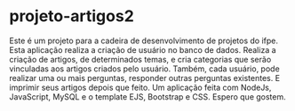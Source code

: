 # projeto-artigos2
 Este é um projeto para a cadeira de desenvolvimento de projetos do ifpe.
 Esta aplicação realiza a criação de usuário no banco de dados. Realiza a criação de artigos, de determinados temas, e cria categorias que serão vinculadas aos artigos criados pelo usuário. Também, cada usuário, pode realizar uma ou mais perguntas, responder outras perguntas existentes. E imprimir seus artigos depois que feito. 
Um aplicação feita com NodeJs, JavaScript, MySQL e o template EJS, Bootstrap e CSS. Espero que gostem. 
